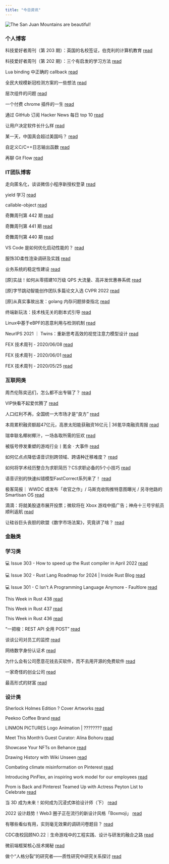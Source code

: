 ```yaml
---
title: "今日资讯"
---
```


![The San Juan Mountains are beautiful!](https://cn.bing.com/th?id=OHR.RobinsEgg_EN-US5615411748_UHD.jpg "San Juan Mountains")

### 个人博客

   科技爱好者周刊（第 203 期）：英国的名校签证，伯克利的计算机教育 [read](http://www.ruanyifeng.com/blog/2022/04/weekly-issue-203.html)

   科技爱好者周刊（第 202 期）：三个有启发的学习方法 [read](http://www.ruanyifeng.com/blog/2022/04/weekly-issue-202.html)

   Lua binding 中正确的 callback [read](https://blog.codingnow.com/2022/04/lua_binding_callback.html)

   全民大规模新冠检测方案的一些想法 [read](https://blog.codingnow.com/2022/03/covid19_testing.html)

   层次组件的问题 [read](https://blog.codingnow.com/2022/03/multiple_components.html)

   一个付费 chrome 插件的一生 [read](https://blog.t9t.io/star-history-2021-01-21/)

   通过 GitHub 订阅 Hacker News 每日 top 10 [read](https://blog.t9t.io/headllines-2020-09-03/)

   让用户决定软件长什么样 [read](https://blog.t9t.io/let-user-design-2020-06-18/)

   某一天，中国真会超过美国吗？ [read](https://www.kymjs.com/stickies/2022/03/30/01)

   自定义C/C++日志输出函数 [read](https://www.kymjs.com/code/2020/08/07/01)

   再聊 Git Flow [read](https://www.kymjs.com/manager/2020/05/29/01)

### IT团队博客

   走向匿名化，谈谈微信小程序新授权登录 [read](http://www.alloyteam.com/2021/04/15431/)

   yield 学习 [read](http://www.alloyteam.com/2021/03/15427/)

   callable-object [read](http://www.alloyteam.com/2021/03/callable-object/)

   奇舞周刊第 442 期 [read](https://weekly.75.team/issue442.html)

   奇舞周刊第 441 期 [read](https://weekly.75.team/issue441.html)

   奇舞周刊第 440 期 [read](https://weekly.75.team/issue440.html)

   VS Code 是如何优化启动性能的？ [read](https://fed.taobao.org/blog/taofed/do71ct/wpsf10)

   服饰3D柔性渲染调研及实践 [read](https://fed.taobao.org/blog/taofed/do71ct/fufsgh)

   业务系统的稳定性建设 [read](https://fed.taobao.org/blog/taofed/do71ct/fc3cy0)

   \[原\]实战！如何从零搭建10万级 QPS 大流量、高并发优惠券系统 [read](https://blog.csdn.net/ByteDanceTech/article/details/124207051)

   \[原\]字节跳动智能创作团队多篇论文入选 CVPR 2022 [read](https://blog.csdn.net/ByteDanceTech/article/details/124161874)

   \[原\]从真实事故出发：golang 内存问题排查指北 [read](https://blog.csdn.net/ByteDanceTech/article/details/124113705)

   终端新玩法：技术栈无关的剧本式引导 [read](https://tech.meituan.com/2022/03/31/waimai-application-scripted-guidance.html)

   Linux中基于eBPF的恶意利用与检测机制 [read](https://tech.meituan.com/2022/03/29/how-to-detect-bad-ebpf-used-in-linux.html)

   NeurIPS 2021 ｜ Twins：重新思考高效的视觉注意力模型设计 [read](https://tech.meituan.com/2022/03/24/twins-revisiting-the-design-of-spatial-attention-in-vision-transformers.html)

   FEX 技术周刊 - 2020/06/08 [read](http://fex.baidu.com/blog/2020/06/fex-weekly-08//)

   FEX 技术周刊 - 2020/06/01 [read](http://fex.baidu.com/blog/2020/06/fex-weekly-01//)

   FEX 技术周刊 - 2020/05/25 [read](http://fex.baidu.com/blog/2020/05/fex-weekly-25//)

### 互联网类

   周杰伦陈奕迅们，怎么都不出专辑了？ [read](http://www.huxiu.com/article/531678.html?f=wangzhan)

   VIP快看不起爱优腾了 [read](http://www.huxiu.com/article/529089.html?f=wangzhan)

   人口红利不再，全国统一大市场才是“良方” [read](http://www.huxiu.com/article/530924.html?f=wangzhan)

   本周累积融资额超47亿元，高景太阳能获融资16亿元 \| 36氪华南融资周报 [read](https://36kr.com/p/1701533862019081)

   瑞幸联名椰树椰汁，一场各取所需的狂欢 [read](https://36kr.com/p/1701096452849673)

   被版号停发重塑的游戏行业丨氪金 · 大事件 [read](https://36kr.com/p/1701101584875520)

   如何亿点点降低语音识别跨领域、跨语种迁移难度？ [read](https://www.msra.cn/zh-cn/news/features/cmatch-adapter)

   如何将学术经历整合为求职简历？CS求职必备的5个小技巧 [read](https://www.msra.cn/zh-cn/news/features/five-ways-your-academic-research-skills-transfer-to-industry)

   语音识别的快速纠错模型FastCorrect系列来了！ [read](https://www.msra.cn/zh-cn/news/features/fastcorrect)

   极客简报｜ WWDC 或发布「收官之作」/ 马斯克收购推特意图曝光 / 另寻他路的 Smartisan OS [read](http://www.geekpark.net/news/300994)

   滴滴：将就美股退市展开投票；微软将在 Xbox 游戏中插广告；神舟十三号宇航员顺利返航 [read](http://www.geekpark.net/news/300992)

   让硅谷巨头丧胆的欧盟《数字市场法案》，究竟讲了啥？ [read](http://www.geekpark.net/news/300960)

### 金融类

### 学习类

   💻 Issue 303 - How to speed up the Rust compiler in April 2022 [read](https://rust.libhunt.com/newsletter/303)

   💻 Issue 302 - Rust Lang Roadmap for 2024 \| Inside Rust Blog [read](https://rust.libhunt.com/newsletter/302)

   💻 Issue 301 - C Isn't A Programming Language Anymore - Faultlore [read](https://rust.libhunt.com/newsletter/301)

   This Week in Rust 438 [read](https://this-week-in-rust.org/blog/2022/04/13/this-week-in-rust-438/)

   This Week in Rust 437 [read](https://this-week-in-rust.org/blog/2022/04/06/this-week-in-rust-437/)

   This Week in Rust 436 [read](https://this-week-in-rust.org/blog/2022/03/30/this-week-in-rust-436/)

   “一把梭：REST API 全用 POST” [read](https://coolshell.cn/articles/22173.html)

   谈谈公司对员工的监控 [read](https://coolshell.cn/articles/22157.html)

   网络数字身份认证术 [read](https://coolshell.cn/articles/21708.html)

   为什么会有公司愿意花钱去买软件，而不去用开源的免费软件 [read](https://wanqu.co/p/7581?s=rss)

   一家奇怪的创业公司 [read](https://wanqu.co/p/7580?s=rss)

   最高形式的财富 [read](https://wanqu.co/p/7579?s=rss)

### 设计类

   Sherlock Holmes Edition ? Cover Artworks [read](https://www.behance.net/gallery/140753051/Sherlock-Holmes-Edition-Cover-Artworks)

   Peekoo Coffee Brand [read](https://www.behance.net/gallery/130190587/Peekoo-Coffee-Brand)

   LINMON PICTURES Logo Animation \| ???????? [read](https://www.behance.net/gallery/88704131/LINMON-PICTURES-Logo-Animation-)

   Meet This Month’s Guest Curator: Alina Bohoru [read](https://medium.com/behance-blog/meet-this-months-guest-curator-alina-bohoru-a78369a64aa7?source=rss-f5272b7f3182------2)

   Showcase Your NFTs on Behance [read](https://medium.com/behance-blog/showcase-your-nfts-on-behance-2c48386a2336?source=rss-f5272b7f3182------2)

   Drawing History with Wiki Unseen [read](https://medium.com/behance-blog/drawing-history-with-wiki-unseen-5b8e35bfd8a3?source=rss-f5272b7f3182------2)

   Combating climate misinformation on Pinterest [read](https://newsroom.pinterest.com/en/post/combating-climate-misinformation-on-pinterest)

   Introducing PinFlex, an inspiring work model for our employees [read](https://newsroom.pinterest.com/en/post/introducing-pinflex-an-inspiring-work-model-for-our-employees)

   Prom is Back and Pinterest Teamed Up with Actress Peyton List to Celebrate [read](https://newsroom.pinterest.com/en/post/pinterest_prom_week_2022)

   当 3D 成为未来！如何成为沉浸式体验设计师（下） [read](https://www.uisdc.com/immersive-experience-designer-3)

   2022 设计趋势！Web3 圈子正在流行的新设计风格「Boxmoji」 [read](https://www.uisdc.com/boxmoji)

   有哪些看似有用，实则毫无效果的调研问卷题目？ [read](https://www.uisdc.com/useless-questionnaire-questions)

   CDC夜校回顾NO.22｜生命游戏中的工程实践、设计与研发的融合之路 [read](https://cdc.tencent.com/2022/04/13/cdc%e5%a4%9c%e6%a0%a1%e5%9b%9e%e9%a1%beno-22%ef%bd%9c%e7%94%9f%e5%91%bd%e6%b8%b8%e6%88%8f%e4%b8%ad%e7%9a%84%e5%b7%a5%e7%a8%8b%e5%ae%9e%e8%b7%b5%e3%80%81%e8%ae%be%e8%ae%a1%e4%b8%8e%e7%a0%94%e5%8f%91/)

   微前端框架核心技术揭秘 [read](https://cdc.tencent.com/2022/02/22/micro-frontend-framework/)

   做个“人格分裂”的研究者——质性研究中研究关系探讨 [read](https://cdc.tencent.com/2022/02/16/%e5%81%9a%e4%b8%aa%e4%ba%ba%e6%a0%bc%e5%88%86%e8%a3%82%e7%9a%84%e7%a0%94%e7%a9%b6%e8%80%85-%e8%b4%a8%e6%80%a7%e7%a0%94%e7%a9%b6%e4%b8%ad%e7%a0%94%e7%a9%b6%e5%85%b3/)

